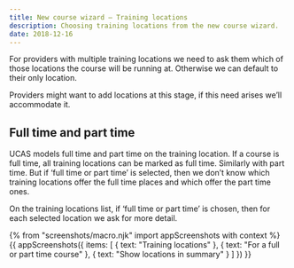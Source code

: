 ```yaml
---
title: New course wizard – Training locations
description: Choosing training locations from the new course wizard.
date: 2018-12-16
---
```

For providers with multiple training locations we need to ask them which of those locations the course will be running at. Otherwise we can default to their only location.

Providers might want to add locations at this stage, if this need arises we’ll accommodate it.

## Full time and part time

UCAS models full time and part time on the training location. If a course is full time, all training locations can be marked as full time. Similarly with part time. But if ‘full time or part time’ is selected, then we don’t know which training locations offer the full time places and which offer the part time ones.

On the training locations list, if ‘full time or part time’ is chosen, then for each selected location we ask for more detail.

{% from "screenshots/macro.njk" import appScreenshots with context %}
{{ appScreenshots({
  items: [
    { text: "Training locations" },
    { text: "For a full or part time course" },
    { text: "Show locations in summary" }
  ]
}) }}
